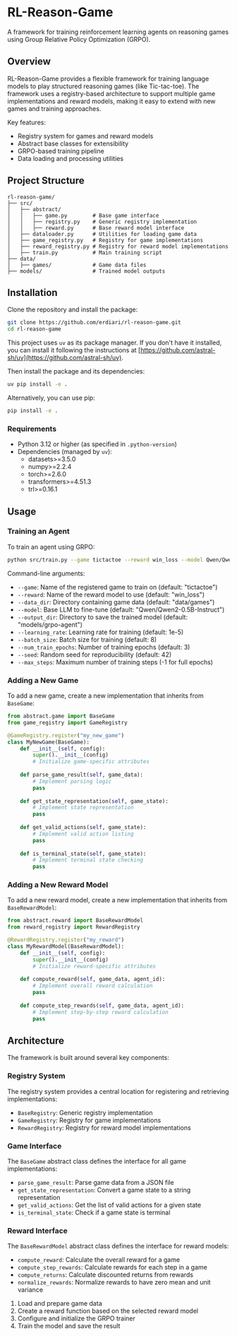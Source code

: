 # RL-Reason-Game

A framework for training reinforcement learning agents on reasoning games using Group Relative Policy Optimization (GRPO).

## Overview

RL-Reason-Game provides a flexible framework for training language models to play structured reasoning games (like Tic-tac-toe). The framework uses a registry-based architecture to support multiple game implementations and reward models, making it easy to extend with new games and training approaches.

Key features:
- Registry system for games and reward models
- Abstract base classes for extensibility
- GRPO-based training pipeline
- Data loading and processing utilities

## Project Structure

```
rl-reason-game/
├── src/
│   ├── abstract/
│   │   ├── game.py        # Base game interface
│   │   ├── registry.py    # Generic registry implementation
│   │   ├── reward.py      # Base reward model interface
│   ├── dataloader.py      # Utilities for loading game data
│   ├── game_registry.py   # Registry for game implementations
│   ├── reward_registry.py # Registry for reward model implementations
│   ├── train.py           # Main training script
├── data/
│   ├── games/             # Game data files
├── models/                # Trained model outputs
```

## Installation

Clone the repository and install the package:

```bash
git clone https://github.com/erdiari/rl-reason-game.git
cd rl-reason-game
```

This project uses `uv` as its package manager. If you don't have it installed, you can install it following the instructions at [https://github.com/astral-sh/uv](https://github.com/astral-sh/uv).

Then install the package and its dependencies:

```bash
uv pip install -e .
```

Alternatively, you can use pip:

```bash
pip install -e .
```

### Requirements

- Python 3.12 or higher (as specified in `.python-version`)
- Dependencies (managed by `uv`):
  - datasets>=3.5.0
  - numpy>=2.2.4
  - torch>=2.6.0
  - transformers>=4.51.3
  - trl>=0.16.1

## Usage

### Training an Agent

To train an agent using GRPO:

```bash
python src/train.py --game tictactoe --reward win_loss --model Qwen/Qwen2-0.5B-Instruct --output_dir models/tictactoe-agent
```

Command-line arguments:
- `--game`: Name of the registered game to train on (default: "tictactoe")
- `--reward`: Name of the reward model to use (default: "win_loss")
- `--data_dir`: Directory containing game data (default: "data/games")
- `--model`: Base LLM to fine-tune (default: "Qwen/Qwen2-0.5B-Instruct")
- `--output_dir`: Directory to save the trained model (default: "models/grpo-agent")
- `--learning_rate`: Learning rate for training (default: 1e-5)
- `--batch_size`: Batch size for training (default: 8)
- `--num_train_epochs`: Number of training epochs (default: 3)
- `--seed`: Random seed for reproducibility (default: 42)
- `--max_steps`: Maximum number of training steps (-1 for full epochs)

### Adding a New Game

To add a new game, create a new implementation that inherits from `BaseGame`:

```python
from abstract.game import BaseGame
from game_registry import GameRegistry

@GameRegistry.register("my_new_game")
class MyNewGame(BaseGame):
    def __init__(self, config):
        super().__init__(config)
        # Initialize game-specific attributes
        
    def parse_game_result(self, game_data):
        # Implement parsing logic
        pass
        
    def get_state_representation(self, game_state):
        # Implement state representation
        pass
        
    def get_valid_actions(self, game_state):
        # Implement valid action listing
        pass
        
    def is_terminal_state(self, game_state):
        # Implement terminal state checking
        pass
```

### Adding a New Reward Model

To add a new reward model, create a new implementation that inherits from `BaseRewardModel`:

```python
from abstract.reward import BaseRewardModel
from reward_registry import RewardRegistry

@RewardRegistry.register("my_reward")
class MyRewardModel(BaseRewardModel):
    def __init__(self, config):
        super().__init__(config)
        # Initialize reward-specific attributes
        
    def compute_reward(self, game_data, agent_id):
        # Implement overall reward calculation
        pass
        
    def compute_step_rewards(self, game_data, agent_id):
        # Implement step-by-step reward calculation
        pass
```

## Architecture

The framework is built around several key components:

### Registry System

The registry system provides a central location for registering and retrieving implementations:

- `BaseRegistry`: Generic registry implementation
- `GameRegistry`: Registry for game implementations
- `RewardRegistry`: Registry for reward model implementations

### Game Interface

The `BaseGame` abstract class defines the interface for all game implementations:

- `parse_game_result`: Parse game data from a JSON file
- `get_state_representation`: Convert a game state to a string representation
- `get_valid_actions`: Get the list of valid actions for a given state
- `is_terminal_state`: Check if a game state is terminal

### Reward Interface

The `BaseRewardModel` abstract class defines the interface for reward models:

- `compute_reward`: Calculate the overall reward for a game
- `compute_step_rewards`: Calculate rewards for each step in a game
- `compute_returns`: Calculate discounted returns from rewards
- `normalize_rewards`: Normalize rewards to have zero mean and unit variance

1. Load and prepare game data
2. Create a reward function based on the selected reward model
3. Configure and initialize the GRPO trainer
4. Train the model and save the result
